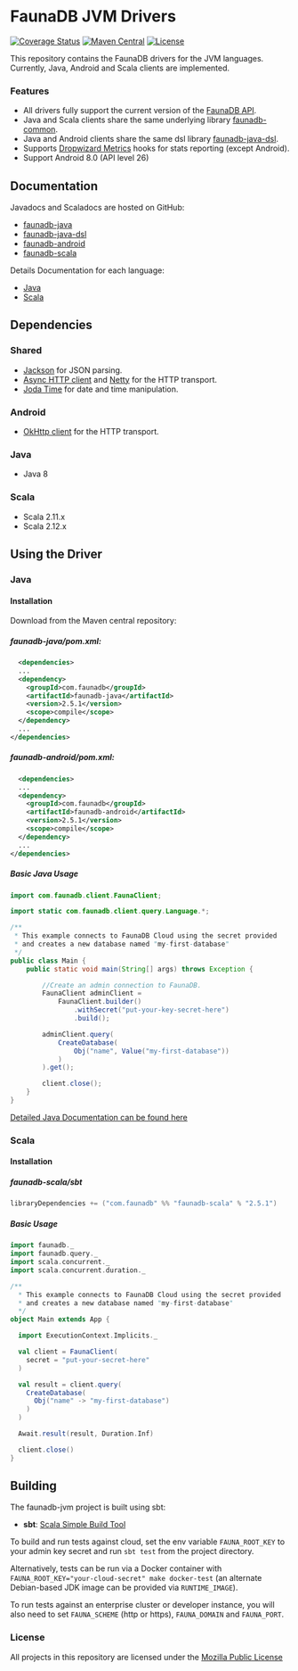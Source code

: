 # FaunaDB JVM Drivers

[![Coverage Status](https://img.shields.io/codecov/c/github/fauna/faunadb-jvm/master.svg?maxAge=21600)](https://codecov.io/gh/fauna/faunadb-jvm/branch/master)
[![Maven Central](https://img.shields.io/maven-central/v/com.faunadb/faunadb-common.svg?maxAge=21600)](https://search.maven.org/#search%7Cga%7C1%7Cg%3A%22com.faunadb%22)
[![License](https://img.shields.io/badge/license-MPL_2.0-blue.svg?maxAge=2592000)](https://raw.githubusercontent.com/fauna/faunadb-jvm/master/LICENSE)

This repository contains the FaunaDB drivers for the JVM languages. Currently, Java, Android and Scala clients are implemented.

### Features

* All drivers fully support the current version of the [FaunaDB API](https://faunadb.com/documentation).
* Java and Scala clients share the same underlying library [faunadb-common](./faunadb-common).
* Java and Android clients share the same dsl library [faunadb-java-dsl](./faunadb-java-dsl).
* Supports [Dropwizard Metrics](https://dropwizard.github.io/metrics/3.1.0/) hooks for stats reporting (except Android).
* Support Android 8.0 (API level 26)

## Documentation

Javadocs and Scaladocs are hosted on GitHub:

* [faunadb-java](http://fauna.github.io/faunadb-jvm/2.5.1/faunadb-java/api/)
* [faunadb-java-dsl](http://fauna.github.io/faunadb-jvm/2.5.1/faunadb-java-dsl/api/)
* [faunadb-android](http://fauna.github.io/faunadb-jvm/2.5.1/faunadb-android/api/)
* [faunadb-scala](http://fauna.github.io/faunadb-jvm/2.5.1/faunadb-scala/api/)

Details Documentation for each language:

* [Java](docs/java.md)
* [Scala](docs/scala.md)

## Dependencies

### Shared

* [Jackson](https://github.com/FasterXML/jackson) for JSON parsing.
* [Async HTTP client](https://github.com/AsyncHttpClient/async-http-client) and [Netty](http://netty.io/) for the HTTP transport.
* [Joda Time](http://www.joda.org/joda-time/) for date and time manipulation.

### Android

* [OkHttp client](http://square.github.io/okhttp/) for the HTTP transport.

### Java

* Java 8

### Scala

* Scala 2.11.x
* Scala 2.12.x

## Using the Driver

### Java

#### Installation

Download from the Maven central repository:

##### faunadb-java/pom.xml:

```xml
  <dependencies>
  ...
  <dependency>
    <groupId>com.faunadb</groupId>
    <artifactId>faunadb-java</artifactId>
    <version>2.5.1</version>
    <scope>compile</scope>
  </dependency>
  ...
</dependencies>
```

##### faunadb-android/pom.xml:

```xml
  <dependencies>
  ...
  <dependency>
    <groupId>com.faunadb</groupId>
    <artifactId>faunadb-android</artifactId>
    <version>2.5.1</version>
    <scope>compile</scope>
  </dependency>
  ...
</dependencies>
```

##### Basic Java Usage

```java
import com.faunadb.client.FaunaClient;

import static com.faunadb.client.query.Language.*;

/**
 * This example connects to FaunaDB Cloud using the secret provided
 * and creates a new database named "my-first-database"
 */
public class Main {
    public static void main(String[] args) throws Exception {

        //Create an admin connection to FaunaDB.
        FaunaClient adminClient =
            FaunaClient.builder()
                .withSecret("put-your-key-secret-here")
                .build();

        adminClient.query(
            CreateDatabase(
                Obj("name", Value("my-first-database"))
            )
        ).get();

        client.close();
    }
}
```

[Detailed Java Documentation can be found here](docs/java.md)

### Scala

#### Installation

##### faunadb-scala/sbt

```scala
libraryDependencies += ("com.faunadb" %% "faunadb-scala" % "2.5.1")
```

##### Basic Usage

```scala
import faunadb._
import faunadb.query._
import scala.concurrent._
import scala.concurrent.duration._

/**
  * This example connects to FaunaDB Cloud using the secret provided
  * and creates a new database named "my-first-database"
  */
object Main extends App {

  import ExecutionContext.Implicits._

  val client = FaunaClient(
    secret = "put-your-secret-here"
  )

  val result = client.query(
    CreateDatabase(
      Obj("name" -> "my-first-database")
    )
  )

  Await.result(result, Duration.Inf)

  client.close()
}
```

## Building

The faunadb-jvm project is built using sbt:

* **sbt**: [Scala Simple Build Tool](http://www.scala-sbt.org/)

To build and run tests against cloud, set the env variable
`FAUNA_ROOT_KEY` to your admin key secret and run `sbt test` from the
project directory.

Alternatively, tests can be run via a Docker container with
`FAUNA_ROOT_KEY="your-cloud-secret" make docker-test` (an alternate
Debian-based JDK image can be provided via `RUNTIME_IMAGE`).

To run tests against an enterprise cluster or developer instance, you
will also need to set `FAUNA_SCHEME` (http or https), `FAUNA_DOMAIN`
and `FAUNA_PORT`.

### License

All projects in this repository are licensed under the [Mozilla Public License](./LICENSE)
